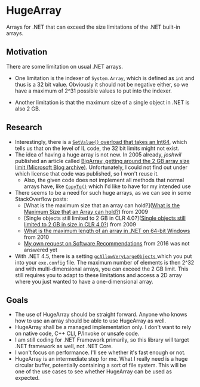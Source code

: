 # HugeArray
Arrays for .NET that can exceed the size limitations of the .NET built-in arrays.

## Motivation

There are some limitation on usual .NET arrays.

* One limitation is the indexer of `System.Array`, which is defined as `int` and thus is a 32 bit value. Obviously it should not be negative either, so we have a maximum of 2^31 possible values to put into the indexer. 

* Another limitation is that the maximum size of a single object in .NET is also 2 GB. 

## Research

* Interestingly, there is a [`SetValue()` overload that takes an Int64](https://docs.microsoft.com/en-us/dotnet/api/system.array.setvalue?view=netframework-4.8#System_Array_SetValue_System_Object_System_Int64_), which tells us that on the level of IL code, the 32 bit limits might not exist.
* The idea of having a huge array is not new. In 2005 already, *joshwil* published an article called [BigArray, getting around the 2 GB array size limit (Microsoft Blog archive)](https://docs.microsoft.com/en-us/archive/blogs/joshwil/bigarrayt-getting-around-the-2gb-array-size-limit). Unfortunately, I could not find out under which license that code was published, so I won't reuse it.
  * Also, the given code does not implement all methods that normal arrays have, like [`CopyTo()`](https://docs.microsoft.com/en-us/dotnet/api/system.array.copyto?view=netframework-4.8) which I'd like to have for my intended use
* There seems to be a need for such huge arrays, as we can see in some StackOverflow posts:
  * [What is the maximum size that an array can hold?]([What is the Maximum Size that an Array can hold?](https://stackoverflow.com/questions/1391672/what-is-the-maximum-size-that-an-array-can-hold)) from 2009
  * [Single objects still limited to 2 GB in CLR 4.0?]([Single objects still limited to 2 GB in size in CLR 4.0?](https://stackoverflow.com/questions/1087982/single-objects-still-limited-to-2-gb-in-size-in-clr-4-0)) from 2009
  * [What is the maximum length of an array in .NET on 64-bit Windows](https://stackoverflow.com/questions/2338778/what-is-the-maximum-length-of-an-array-in-net-on-64-bit-windows) from 2010
  * [My own request on Software Recommendations](https://softwarerecs.stackexchange.com/questions/36175/net-library-that-simulates-very-large-byte-array) from 2016 was not answered yet
* With .NET 4.5, there is a setting [`gcAllowVeryLargeObjects` ](https://docs.microsoft.com/en-us/dotnet/framework/configure-apps/file-schema/runtime/gcallowverylargeobjects-element) which you put into your `exe.config` file. The maximum number of elements is then 2^32 and with multi-dimensional arrays, you can exceed the  2 GB limit. This still requires you to adapt to these limitations and access a 2D array where you just wanted to have a one-dimensional array.

## Goals

* The use of HugeArray should be straight forward. Anyone who knows how to use an array should be able to use HugeArray as well.
* HugeArray shall be a managed implementation only. I don't want to rely on native code, C++ CLI, P/Invoke or unsafe code.
* I am still coding for .NET Framework primarily, so this library will target .NET framework as well, not .NET Core.
* I won't focus on performance. I'll see whether it's fast enough or not.
* HugeArray is an intermediate step for me. What I really need is a huge circular buffer, potentially containing a sort of file system. This will be one of the use cases to see whether HugeArray can be used as expected.

